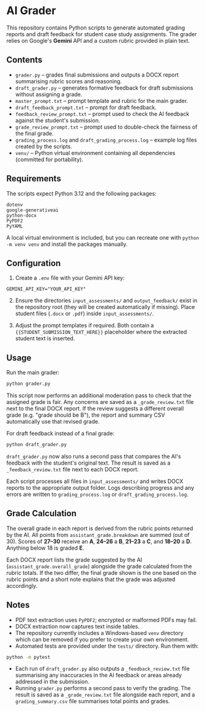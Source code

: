 # AI Grader

This repository contains Python scripts to generate automated grading reports and draft feedback for student case study assignments. The grader relies on Google's **Gemini** API and a custom rubric provided in plain text.

## Contents

- `grader.py` – grades final submissions and outputs a DOCX report summarising rubric scores and reasoning.
- `draft_grader.py` – generates formative feedback for draft submissions without assigning a grade.
- `master_prompt.txt` – prompt template and rubric for the main grader.
- `draft_feedback_prompt.txt` – prompt for draft feedback.
- `feedback_review_prompt.txt` – prompt used to check the AI feedback against the student's submission.
- `grade_review_prompt.txt` – prompt used to double-check the fairness of the final grade.
- `grading_process.log` and `draft_grading_process.log` – example log files created by the scripts.
- `venv/` – Python virtual environment containing all dependencies (committed for portability).

## Requirements

The scripts expect Python 3.12 and the following packages:

```
dotenv
google-generativeai
python-docx
PyPDF2
PyYAML
```

A local virtual environment is included, but you can recreate one with `python -m venv venv` and install the packages manually.

## Configuration

1. Create a `.env` file with your Gemini API key:

```
GEMINI_API_KEY="YOUR_API_KEY"
```

2. Ensure the directories `input_assessments/` and `output_feedback/` exist in the repository root (they will be created automatically if missing). Place student files (`.docx` or `.pdf`) inside `input_assessments/`.

3. Adjust the prompt templates if required. Both contain a `{{STUDENT_SUBMISSION_TEXT_HERE}}` placeholder where the extracted student text is inserted.

## Usage

Run the main grader:

```bash
python grader.py
```
This script now performs an additional moderation pass to check that the assigned grade is fair. Any concerns are saved as a `_grade_review.txt` file next to the final DOCX report. If the review suggests a different overall grade (e.g. "grade should be B"), the report and summary CSV automatically use that revised grade.

For draft feedback instead of a final grade:

```bash
python draft_grader.py
```

`draft_grader.py` now also runs a second pass that compares the AI's feedback
with the student's original text. The result is saved as a `_feedback_review.txt`
file next to each DOCX report.

Each script processes all files in `input_assessments/` and writes DOCX reports to the appropriate output folder. Logs describing progress and any errors are written to `grading_process.log` or `draft_grading_process.log`.

## Grade Calculation

The overall grade in each report is derived from the rubric points returned by the AI. All points from `assistant_grade.breakdown` are summed (out of 30). Scores of **27–30** receive an **A**, **24–26** a **B**, **21–23** a **C**, and **18–20** a **D**. Anything below 18 is graded **E**.

Each DOCX report lists the grade suggested by the AI (`assistant_grade.overall_grade`) alongside the grade calculated from the rubric totals. If the two differ, the final grade shown is the one based on the rubric points and a short note explains that the grade was adjusted accordingly.

## Notes

- PDF text extraction uses `PyPDF2`; encrypted or malformed PDFs may fail.
- DOCX extraction now captures text inside tables.
- The repository currently includes a Windows-based `venv` directory which can be removed if you prefer to create your own environment.
- Automated tests are provided under the `tests/` directory. Run them with:

```bash
python -m pytest
```
- Each run of `draft_grader.py` also outputs a `_feedback_review.txt` file summarising any inaccuracies in the AI feedback or areas already addressed in the submission.
- Running `grader.py` performs a second pass to verify the grading. The result is saved as a `_grade_review.txt` file alongside each report, and a `grading_summary.csv` file summarises total points and grades.
